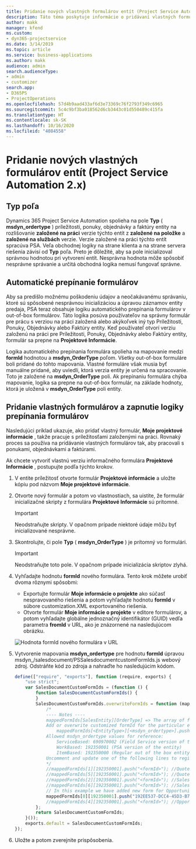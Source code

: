 ```yaml
---
title: Pridanie nových vlastných formulárov entít (Project Service Automation 2.x)
description: Táto téma poskytuje informácie o pridávaní vlastných formulárov entít pre príležitosti, cenové ponuky, objednávky alebo faktúry v Dynamics 365 Project Service Automation 2.x.
author: makk
manager: kfend
ms.custom:
- dyn365-projectservice
ms.date: 3/14/2019
ms.topic: article
ms.service: business-applications
ms.author: makk
audience: admin
search.audienceType:
- admin
- customizer
search.app:
- D365PS
- ProjectOperations
ms.openlocfilehash: 57d4b9aad433af6d3e73369c76f2793f349c6965
ms.sourcegitcommit: 5c4c9bf3ba018562d6cb3443c01d550489c415fa
ms.translationtype: HT
ms.contentlocale: sk-SK
ms.lasthandoff: 10/16/2020
ms.locfileid: "4084558"
---
```

# <a name="add-new-custom-entity-forms-project-service-automation-2x"></a>Pridanie nových vlastných formulárov entít (Project Service Automation 2.x)

## <a name="type-field"></a>Typ poľa 

Dynamics 365 Project Service Automation spolieha na pole **Typ** ( **msdyn\_ordertype** ) príležitosti, ponuky, objednávky a faktúry entity na rozlišovanie **založené na práci** verzie týchto entít z **založené na položke** a **založené na službách** verzie. Verzie založené na práci týchto entít spracúva PSA. Veľa obchodnej logiky na strane klienta a na strane servera riešenia závisí od **Typ** poľa. Preto je dôležité, aby sa pole inicializoval správnou hodnotou pri vytvorení entít. Nesprávna hodnota môže spôsobiť nesprávne správanie a určitá obchodná logika nemusí fungovať správne.

## <a name="automatic-form-switching"></a>Automatické prepínanie formulárov

Aby sa predišlo možnému poškodeniu údajov a neočakávanému správaniu, ktoré sú spôsobené nesprávnou inicializáciou a úpravou záznamov entity predaja, PSA teraz obsahuje logiku automatického prepínania formulárov v out-of-box formulárov. Táto logika posúva používateľov na správny formulár pre prácu s verziou na práci založená alebo akýkoľvek iný typ Príležitosti, Ponuky, Objednávky alebo Faktúry entity. Keď používateľ otvorí verziu založenú na práci pre Príležitosti, Ponuky, Objednávky alebo Faktúry entity, formulár sa prepne na **Projektové Informácie**.

Logika automatického prepínania formulára spolieha na mapovanie medzi **formId** hodnotou a **msdyn\_OrderType** poľom. Všetky out-of-box formuláre boli pridané do tohto mapovania. Vlastné formuláre však musia byť manuálne pridané, aby uviedli, ktorá verzia entity je určená na spracovanie. Toto je založené na **msdyn\_OrderType** poli. Ak prepínaniu formulára chýba mapovanie, logika sa prepne na out-of-box formulár, na základe hodnoty, ktorá je uložená v **msdyn\_OrderType** poli entity.

## <a name="add-custom-forms-and-turn-on-the-form-switching-logic"></a>Pridanie vlastných formulárov a zapnutie logiky prepínania formulárov

Nasledujúci príklad ukazuje, ako pridať vlastný formulár, **Moje projektové informácie** , takže pracuje s príležitosťami založenými na práci. Rovnaký proces sa používa na pridávanie vlastných formulárov tak, aby pracovali s ponukami, objednávkami a faktúrami.

Ak chcete vytvoriť vlastnú verziu informačného formulára **Projektové Informácie** , postupujte podľa týchto krokov.

1. V entite príležitosť otvorte formulár **Projektové informácie** a uložte kópiu pod názvom **Moje projektové informácie**.
2. Otvorte nový formulár a potom vo vlastnostiach, sa uistite, že formulár inicializačné skripty z formulára **Projektové Informácie** sú prítomné. 

    > [!IMPORTANT]
    > Neodstraňujte skripty. V opačnom prípade niektoré údaje môžu byť inicializované nesprávne.

3. Skontrolujte, či pole **Typ** ( **msdyn\_OrderType** ) je prítomný vo formulári. 

    > [!IMPORTANT]
    > Neodstraňujte toto pole. V opačnom prípade inicializácia skriptov zlyhá.

4. Vyhľadajte hodnotu **formId** nového formulára. Tento krok môžete urobiť dvoma rôznymi spôsobmi:

    - Exportujte formulár **Moje informácie o projekte** ako súčasť nespravovaného riešenia a potom vyhľadajte hodnotu **formId** v súbore customization.XML exportovaného riešenia.
    - Otvorte formulár **Moje informácie o projekte** v editore formulárov, a potom vyhľadajte globálne jednoznačný identifikátor (GUID) vedľa parametra **fromId** v URL, ako je znázornené na nasledujúcom obrázku.

    ![Hodnota formId nového formulára v URL](media/how-to-add-custom-forms-in-v2.0.png)

5. Vytvorenie mapovania **msdyn\_ordertype** pre hodnotu **formId** úpravou msdyn\_/salesdocument/PSSalesdocumentcustomFormIds.js webový zdroj. Odstráňte kód zo zdroja a nahraďte ho nasledujúcim kódom.

    ```javascript
    define(["require", "exports"], function (require, exports) {
        "use strict";
        var SalesDocumentCustomFormIds = (function () {
            function SalesDocumentCustomFormIds() {
            }
            SalesDocumentCustomFormIds.overwriteFormIds = function (mappedFormIds) {
                /*
                ---- Notes ----
                mappedFormIds[SalesEntity][OrderType] => The array of forms IDs that support particular entity and order type
                Add or overwrite customized formId for the particular entity and order type by calling:
                    mappedFormIds[<EntityType>][<msdyn_ordertype>].push("<formId>");
                Allowed msdyn_ordertype values for reference:
                    ServiceBased: 690970002 (Field Service version of the entity)
                    WorkBased: 192350001 (PSA version of the entity)
                    ItemBased: 192350000 (Regular out of the box entity)
                Uncomment and update one of the following lines to register custom PSA form for required entity:
                */      
                //mappedFormIds[1][192350001].push("<formId>"); //Quote
                //mappedFormIds[5][192350001].push("<formId>"); //Quote Line
                //mappedFormIds[2][192350001].push("<formId>"); //Sales Order
                //mappedFormIds[6][192350001].push("<formId>"); //Sales Order Line
                // In this example we have added new form for Opportunity
                mappedFormIds[0][192350001].push("192EE537-DCC4-45D3-B7AF-EA694B9113D2"); //Opportunity
                //mappedFormIds[4][192350001].push("<formId>"); //Opportunity Line
            };
            return SalesDocumentCustomFormIds;
        }());
        exports.default = SalesDocumentCustomFormIds;
    });
    ```

6. Uložte a potom zverejnite prispôsobenia.
